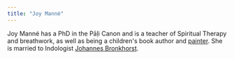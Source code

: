 ```yaml
---
title: "Joy Manné"
---
```


Joy Manné has a PhD in the Pāḷi Canon and is a teacher of Spiritual Therapy and breathwork, as well as being a children's book author and [painter](https://www.joymanne.org/painting.html).
She is married to Indologist [Johannes Bronkhorst](/authors/bronkhorst).
